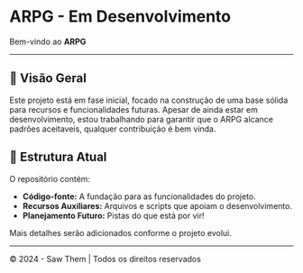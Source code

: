 
# ARPG - Em Desenvolvimento

Bem-vindo ao **ARPG**

---

## 🚀 Visão Geral

Este projeto está em fase inicial, focado na construção de uma base sólida para recursos e funcionalidades futuras. Apesar de ainda estar em desenvolvimento, estou trabalhando para garantir que o ARPG alcance padrões aceitaveis, qualquer contribuição é bem vinda.

## 📂 Estrutura Atual

O repositório contém:

- **Código-fonte:** A fundação para as funcionalidades do projeto.
- **Recursos Auxiliares:** Arquivos e scripts que apoiam o desenvolvimento.
- **Planejamento Futuro:** Pistas do que está por vir!

Mais detalhes serão adicionados conforme o projeto evolui.

---

© 2024 - Saw Them | Todos os direitos reservados
